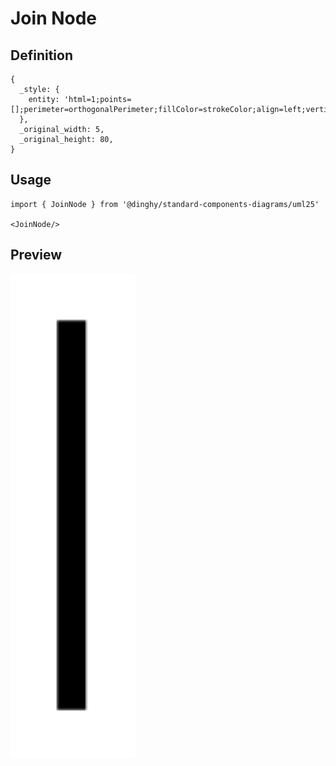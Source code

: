 # Join Node

## Definition

```
{
  _style: { 
    entity: 'html=1;points=[];perimeter=orthogonalPerimeter;fillColor=strokeColor;align=left;verticalAlign=top;spacingLeft=10;',
  },
  _original_width: 5,
  _original_height: 80,
}
```

## Usage

```
import { JoinNode } from '@dinghy/standard-components-diagrams/uml25'

<JoinNode/>
```

## Preview

<img src="./join-node.png" width="200"/>
